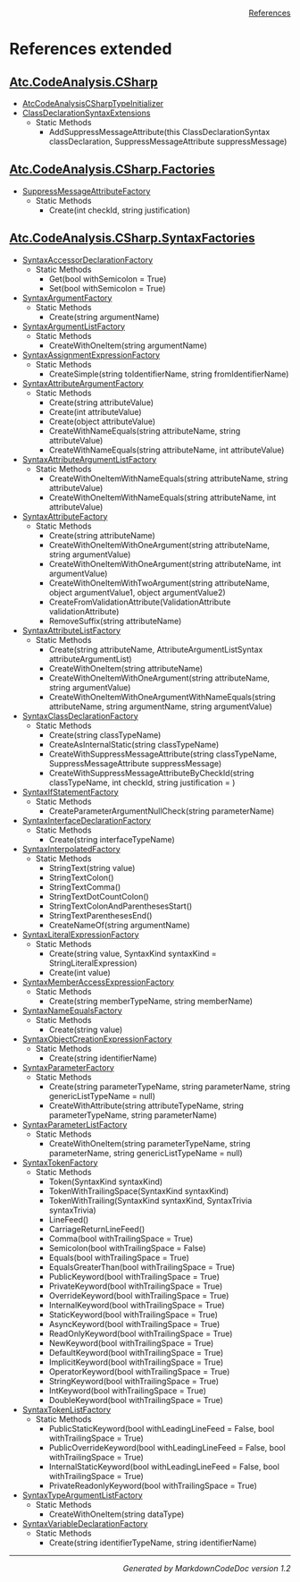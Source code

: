 <div style='text-align: right'>

[References](Index.md)

</div>


# References extended

## [Atc.CodeAnalysis.CSharp](Atc.CodeAnalysis.CSharp.md)

- [AtcCodeAnalysisCSharpTypeInitializer](Atc.CodeAnalysis.CSharp.md#atccodeanalysiscsharptypeinitializer)
- [ClassDeclarationSyntaxExtensions](Atc.CodeAnalysis.CSharp.md#classdeclarationsyntaxextensions)
  -  Static Methods
     - AddSuppressMessageAttribute(this ClassDeclarationSyntax classDeclaration, SuppressMessageAttribute suppressMessage)

## [Atc.CodeAnalysis.CSharp.Factories](Atc.CodeAnalysis.CSharp.Factories.md)

- [SuppressMessageAttributeFactory](Atc.CodeAnalysis.CSharp.Factories.md#suppressmessageattributefactory)
  -  Static Methods
     - Create(int checkId, string justification)

## [Atc.CodeAnalysis.CSharp.SyntaxFactories](Atc.CodeAnalysis.CSharp.SyntaxFactories.md)

- [SyntaxAccessorDeclarationFactory](Atc.CodeAnalysis.CSharp.SyntaxFactories.md#syntaxaccessordeclarationfactory)
  -  Static Methods
     - Get(bool withSemicolon = True)
     - Set(bool withSemicolon = True)
- [SyntaxArgumentFactory](Atc.CodeAnalysis.CSharp.SyntaxFactories.md#syntaxargumentfactory)
  -  Static Methods
     - Create(string argumentName)
- [SyntaxArgumentListFactory](Atc.CodeAnalysis.CSharp.SyntaxFactories.md#syntaxargumentlistfactory)
  -  Static Methods
     - CreateWithOneItem(string argumentName)
- [SyntaxAssignmentExpressionFactory](Atc.CodeAnalysis.CSharp.SyntaxFactories.md#syntaxassignmentexpressionfactory)
  -  Static Methods
     - CreateSimple(string toIdentifierName, string fromIdentifierName)
- [SyntaxAttributeArgumentFactory](Atc.CodeAnalysis.CSharp.SyntaxFactories.md#syntaxattributeargumentfactory)
  -  Static Methods
     - Create(string attributeValue)
     - Create(int attributeValue)
     - Create(object attributeValue)
     - CreateWithNameEquals(string attributeName, string attributeValue)
     - CreateWithNameEquals(string attributeName, int attributeValue)
- [SyntaxAttributeArgumentListFactory](Atc.CodeAnalysis.CSharp.SyntaxFactories.md#syntaxattributeargumentlistfactory)
  -  Static Methods
     - CreateWithOneItemWithNameEquals(string attributeName, string attributeValue)
     - CreateWithOneItemWithNameEquals(string attributeName, int attributeValue)
- [SyntaxAttributeFactory](Atc.CodeAnalysis.CSharp.SyntaxFactories.md#syntaxattributefactory)
  -  Static Methods
     - Create(string attributeName)
     - CreateWithOneItemWithOneArgument(string attributeName, string argumentValue)
     - CreateWithOneItemWithOneArgument(string attributeName, int argumentValue)
     - CreateWithOneItemWithTwoArgument(string attributeName, object argumentValue1, object argumentValue2)
     - CreateFromValidationAttribute(ValidationAttribute validationAttribute)
     - RemoveSuffix(string attributeName)
- [SyntaxAttributeListFactory](Atc.CodeAnalysis.CSharp.SyntaxFactories.md#syntaxattributelistfactory)
  -  Static Methods
     - Create(string attributeName, AttributeArgumentListSyntax attributeArgumentList)
     - CreateWithOneItem(string attributeName)
     - CreateWithOneItemWithOneArgument(string attributeName, string argumentValue)
     - CreateWithOneItemWithOneArgumentWithNameEquals(string attributeName, string argumentName, string argumentValue)
- [SyntaxClassDeclarationFactory](Atc.CodeAnalysis.CSharp.SyntaxFactories.md#syntaxclassdeclarationfactory)
  -  Static Methods
     - Create(string classTypeName)
     - CreateAsInternalStatic(string classTypeName)
     - CreateWithSuppressMessageAttribute(string classTypeName, SuppressMessageAttribute suppressMessage)
     - CreateWithSuppressMessageAttributeByCheckId(string classTypeName, int checkId, string justification = )
- [SyntaxIfStatementFactory](Atc.CodeAnalysis.CSharp.SyntaxFactories.md#syntaxifstatementfactory)
  -  Static Methods
     - CreateParameterArgumentNullCheck(string parameterName)
- [SyntaxInterfaceDeclarationFactory](Atc.CodeAnalysis.CSharp.SyntaxFactories.md#syntaxinterfacedeclarationfactory)
  -  Static Methods
     - Create(string interfaceTypeName)
- [SyntaxInterpolatedFactory](Atc.CodeAnalysis.CSharp.SyntaxFactories.md#syntaxinterpolatedfactory)
  -  Static Methods
     - StringText(string value)
     - StringTextColon()
     - StringTextComma()
     - StringTextDotCountColon()
     - StringTextColonAndParenthesesStart()
     - StringTextParenthesesEnd()
     - CreateNameOf(string argumentName)
- [SyntaxLiteralExpressionFactory](Atc.CodeAnalysis.CSharp.SyntaxFactories.md#syntaxliteralexpressionfactory)
  -  Static Methods
     - Create(string value, SyntaxKind syntaxKind = StringLiteralExpression)
     - Create(int value)
- [SyntaxMemberAccessExpressionFactory](Atc.CodeAnalysis.CSharp.SyntaxFactories.md#syntaxmemberaccessexpressionfactory)
  -  Static Methods
     - Create(string memberTypeName, string memberName)
- [SyntaxNameEqualsFactory](Atc.CodeAnalysis.CSharp.SyntaxFactories.md#syntaxnameequalsfactory)
  -  Static Methods
     - Create(string value)
- [SyntaxObjectCreationExpressionFactory](Atc.CodeAnalysis.CSharp.SyntaxFactories.md#syntaxobjectcreationexpressionfactory)
  -  Static Methods
     - Create(string identifierName)
- [SyntaxParameterFactory](Atc.CodeAnalysis.CSharp.SyntaxFactories.md#syntaxparameterfactory)
  -  Static Methods
     - Create(string parameterTypeName, string parameterName, string genericListTypeName = null)
     - CreateWithAttribute(string attributeTypeName, string parameterTypeName, string parameterName)
- [SyntaxParameterListFactory](Atc.CodeAnalysis.CSharp.SyntaxFactories.md#syntaxparameterlistfactory)
  -  Static Methods
     - CreateWithOneItem(string parameterTypeName, string parameterName, string genericListTypeName = null)
- [SyntaxTokenFactory](Atc.CodeAnalysis.CSharp.SyntaxFactories.md#syntaxtokenfactory)
  -  Static Methods
     - Token(SyntaxKind syntaxKind)
     - TokenWithTrailingSpace(SyntaxKind syntaxKind)
     - TokenWithTrailing(SyntaxKind syntaxKind, SyntaxTrivia syntaxTrivia)
     - LineFeed()
     - CarriageReturnLineFeed()
     - Comma(bool withTrailingSpace = True)
     - Semicolon(bool withTrailingSpace = False)
     - Equals(bool withTrailingSpace = True)
     - EqualsGreaterThan(bool withTrailingSpace = True)
     - PublicKeyword(bool withTrailingSpace = True)
     - PrivateKeyword(bool withTrailingSpace = True)
     - OverrideKeyword(bool withTrailingSpace = True)
     - InternalKeyword(bool withTrailingSpace = True)
     - StaticKeyword(bool withTrailingSpace = True)
     - AsyncKeyword(bool withTrailingSpace = True)
     - ReadOnlyKeyword(bool withTrailingSpace = True)
     - NewKeyword(bool withTrailingSpace = True)
     - DefaultKeyword(bool withTrailingSpace = True)
     - ImplicitKeyword(bool withTrailingSpace = True)
     - OperatorKeyword(bool withTrailingSpace = True)
     - StringKeyword(bool withTrailingSpace = True)
     - IntKeyword(bool withTrailingSpace = True)
     - DoubleKeyword(bool withTrailingSpace = True)
- [SyntaxTokenListFactory](Atc.CodeAnalysis.CSharp.SyntaxFactories.md#syntaxtokenlistfactory)
  -  Static Methods
     - PublicStaticKeyword(bool withLeadingLineFeed = False, bool withTrailingSpace = True)
     - PublicOverrideKeyword(bool withLeadingLineFeed = False, bool withTrailingSpace = True)
     - InternalStaticKeyword(bool withLeadingLineFeed = False, bool withTrailingSpace = True)
     - PrivateReadonlyKeyword(bool withTrailingSpace = True)
- [SyntaxTypeArgumentListFactory](Atc.CodeAnalysis.CSharp.SyntaxFactories.md#syntaxtypeargumentlistfactory)
  -  Static Methods
     - CreateWithOneItem(string dataType)
- [SyntaxVariableDeclarationFactory](Atc.CodeAnalysis.CSharp.SyntaxFactories.md#syntaxvariabledeclarationfactory)
  -  Static Methods
     - Create(string identifierTypeName, string identifierName)

<hr /><div style='text-align: right'><i>Generated by MarkdownCodeDoc version 1.2</i></div>

